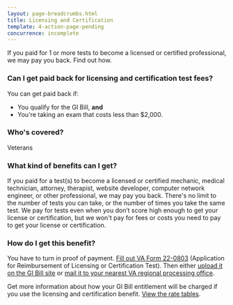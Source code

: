 ```yaml
---
layout: page-breadcrumbs.html
title: Licensing and Certification
template: 4-action-page-pending
concurrence: incomplete
---
```


If you paid for 1 or more tests to become a licensed or certified professional, we may pay you back. Find out how.

<div class="call-out" markdown="1">

### Can I get paid back for licensing and certification test fees?
You can get paid back if:

  -	You qualify for the GI Bill, **and** 
  -	You're taking an exam that costs less than $2,000.

### Who's covered?
Veterans

</div>

### What kind of benefits can I get?
If you paid for a test(s) to become a licensed or certified mechanic, medical technician, attorney, therapist, website developer, computer network engineer, or other professional, we may pay you back. There's no limit to the number of tests you can take, or the number of times you take the same test. We pay for tests even when you don’t score high enough to get your license or certification, but we won't pay for fees or costs you need to pay to get your license or certification.

### How do I get this benefit?
You have to turn in proof of payment. [Fill out VA Form 22-0803](http://www.vba.va.gov/pubs/forms/VBA-22-0803-ARE.pdf) (Application for Reimbursement of Licensing or Certification Test). Then either [upload it on the GI Bill site](https://gibill.custhelp.com/app/utils/login_form/) or [mail it to your nearest VA regional processing office](http://www.benefits.va.gov/gibill/regional_processing.asp).

Get more information about how your GI Bill entitlement will be charged if you use the licensing and certification benefit. [View the rate tables](https://gibill.custhelp.com/app/answers/detail/a_id/29). 

